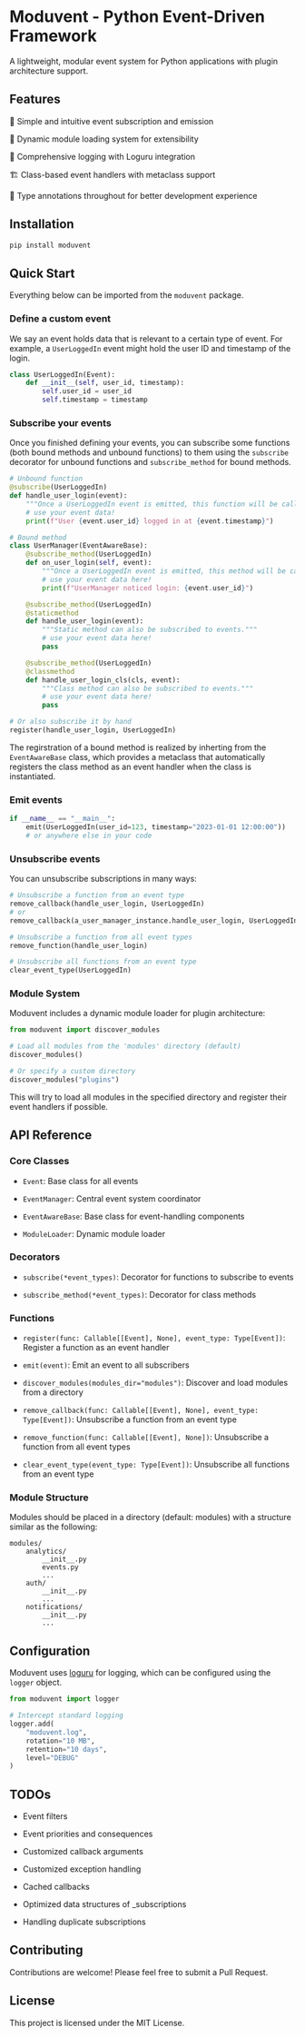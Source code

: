 # Moduvent - Python Event-Driven Framework

A lightweight, modular event system for Python applications with plugin architecture support.

## Features

🎯 Simple and intuitive event subscription and emission

🧩 Dynamic module loading system for extensibility

📝 Comprehensive logging with Loguru integration

🏗️ Class-based event handlers with metaclass support

🔧 Type annotations throughout for better development experience

## Installation

```bash
pip install moduvent
```

## Quick Start

Everything below can be imported from the `moduvent` package.

### Define a custom event

We say an event holds data that is relevant to a certain type of event. For example, a `UserLoggedIn` event might hold the user ID and timestamp of the login.

```python
class UserLoggedIn(Event):
    def __init__(self, user_id, timestamp):
        self.user_id = user_id
        self.timestamp = timestamp
```

### Subscribe your events

Once you finished defining your events, you can subscribe some functions (both bound methods and unbound functions) to them using the `subscribe` decorator for unbound functions and `subscribe_method` for bound methods.

```python
# Unbound function
@subscribe(UserLoggedIn)
def handle_user_login(event):
    """Once a UserLoggedIn event is emitted, this function will be called."""
    # use your event data!
    print(f"User {event.user_id} logged in at {event.timestamp}")

# Bound method
class UserManager(EventAwareBase):
    @subscribe_method(UserLoggedIn)
    def on_user_login(self, event):
        """Once a UserLoggedIn event is emitted, this method will be called."""
        # use your event data here!
        print(f"UserManager noticed login: {event.user_id}")

    @subscribe_method(UserLoggedIn)
    @staticmethod
    def handle_user_login(event):
        """Static method can also be subscribed to events."""
        # use your event data here!
        pass

    @subscribe_method(UserLoggedIn)
    @classmethod
    def handle_user_login_cls(cls, event):
        """Class method can also be subscribed to events."""
        # use your event data here!
        pass

# Or also subscribe it by hand
register(handle_user_login, UserLoggedIn)
```

The regirstration of a bound method is realized by inherting from the `EventAwareBase` class, which provides a metaclass that automatically registers the class method as an event handler when the class is instantiated.

### Emit events

```python
if __name__ == "__main__":
    emit(UserLoggedIn(user_id=123, timestamp="2023-01-01 12:00:00"))
    # or anywhere else in your code
```

### Unsubscribe events

You can unsubscribe subscriptions in many ways:

```python
# Unsubscribe a function from an event type
remove_callback(handle_user_login, UserLoggedIn)
# or
remove_callback(a_user_manager_instance.handle_user_login, UserLoggedIn)

# Unsubscribe a function from all event types
remove_function(handle_user_login)

# Unsubscribe all functions from an event type
clear_event_type(UserLoggedIn)
```

### Module System

Moduvent includes a dynamic module loader for plugin architecture:

```python
from moduvent import discover_modules

# Load all modules from the 'modules' directory (default)
discover_modules()

# Or specify a custom directory
discover_modules("plugins")
```

This will try to load all modules in the specified directory and register their event handlers if possible.

## API Reference

### Core Classes

- `Event`: Base class for all events

- `EventManager`: Central event system coordinator

- `EventAwareBase`: Base class for event-handling components

- `ModuleLoader`: Dynamic module loader

### Decorators

- `subscribe(*event_types)`: Decorator for functions to subscribe to events

- `subscribe_method(*event_types)`: Decorator for class methods

### Functions

- `register(func: Callable[[Event], None], event_type: Type[Event])`: Register a function as an event handler

- `emit(event)`: Emit an event to all subscribers

- `discover_modules(modules_dir="modules")`: Discover and load modules from a directory

- `remove_callback(func: Callable[[Event], None], event_type: Type[Event])`: Unsubscribe a function from an event type

- `remove_function(func: Callable[[Event], None])`: Unsubscribe a function from all event types

- `clear_event_type(event_type: Type[Event])`: Unsubscribe all functions from an event type

### Module Structure

Modules should be placed in a directory (default: modules) with a structure similar as the following:

```text
modules/
    analytics/
        __init__.py
        events.py
        ...
    auth/
        __init__.py
        ...
    notifications/
        __init__.py
        ...
```

## Configuration

Moduvent uses [loguru](https://github.com/Delgan/loguru) for logging, which can be configured using the `logger` object.

```python
from moduvent import logger

# Intercept standard logging
logger.add(
    "moduvent.log",
    rotation="10 MB",
    retention="10 days",
    level="DEBUG"
)
```

## TODOs

- Event filters

- Event priorities and consequences

- Customized callback arguments

- Customized exception handling

- Cached callbacks

- Optimized data structures of _subscriptions

- Handling duplicate subscriptions

## Contributing

Contributions are welcome! Please feel free to submit a Pull Request.

## License

This project is licensed under the MIT License.
